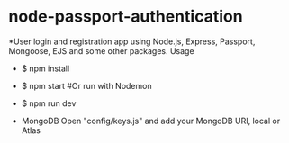# node-passport-authentication
*User login and registration app using Node.js, Express, Passport, Mongoose, EJS and some other packages.
Usage
* $ npm install
* $ npm start
#Or run with Nodemon
* $ npm run dev

* MongoDB
Open "config/keys.js" and add your MongoDB URI, local or Atlas

